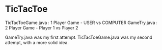 # TicTacToe
TicTacToeGame.java : 1 Player Game - USER vs COMPUTER
GameTry.java       : 2 Player Game - Player 1 vs Player 2

GameTry.java was my first attempt.
TicTacToeGame.java was my second attempt, with a more solid idea.
